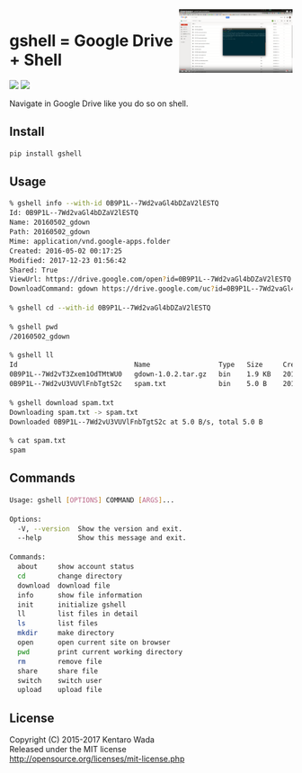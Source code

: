 <a href="https://www.youtube.com/watch?v=eDRTj_Hy2k4">
  <img src="images/gshell_youtube.png"  width="40%" align="right" />
</a>

# gshell = Google Drive + Shell

[![](https://img.shields.io/pypi/v/gshell.svg)](https://pypi.python.org/pypi/gshell)
[![](https://travis-ci.org/wkentaro/gshell.svg?branch=master)](https://travis-ci.org/wkentaro/gshell)

Navigate in Google Drive like you do so on shell.


## Install

```bash
pip install gshell
```


## Usage

```bash
% gshell info --with-id 0B9P1L--7Wd2vaGl4bDZaV2lESTQ
Id: 0B9P1L--7Wd2vaGl4bDZaV2lESTQ
Name: 20160502_gdown
Path: 20160502_gdown
Mime: application/vnd.google-apps.folder
Created: 2016-05-02 00:17:25
Modified: 2017-12-23 01:56:42
Shared: True
ViewUrl: https://drive.google.com/open?id=0B9P1L--7Wd2vaGl4bDZaV2lESTQ
DownloadCommand: gdown https://drive.google.com/uc?id=0B9P1L--7Wd2vaGl4bDZaV2lESTQ

% gshell cd --with-id 0B9P1L--7Wd2vaGl4bDZaV2lESTQ

% gshell pwd
/20160502_gdown

% gshell ll
Id                             Name                 Type   Size     Created
0B9P1L--7Wd2vT3Zxem1OdTMtWU0   gdown-1.0.2.tar.gz   bin    1.9 KB   2016-05-02 00:24:49
0B9P1L--7Wd2vU3VUVlFnbTgtS2c   spam.txt             bin    5.0 B    2016-05-02 00:19:31

% gshell download spam.txt
Downloading spam.txt -> spam.txt
Downloaded 0B9P1L--7Wd2vU3VUVlFnbTgtS2c at 5.0 B/s, total 5.0 B

% cat spam.txt
spam
```


## Commands

```bash
Usage: gshell [OPTIONS] COMMAND [ARGS]...

Options:
  -V, --version  Show the version and exit.
  --help         Show this message and exit.

Commands:
  about     show account status
  cd        change directory
  download  download file
  info      show file information
  init      initialize gshell
  ll        list files in detail
  ls        list files
  mkdir     make directory
  open      open current site on browser
  pwd       print current working directory
  rm        remove file
  share     share file
  switch    switch user
  upload    upload file
```


## License

Copyright (C) 2015-2017 Kentaro Wada  
Released under the MIT license  
http://opensource.org/licenses/mit-license.php  
